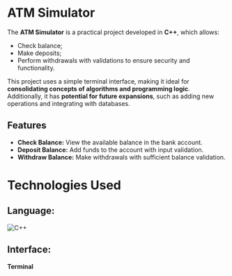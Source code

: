 # **ATM Simulator**

The **ATM Simulator** is a practical project developed in **C++**, which allows:

- Check balance;
- Make deposits;
- Perform withdrawals with validations to ensure security and functionality.

This project uses a simple terminal interface, making it ideal for **consolidating concepts of algorithms and programming logic**. Additionally, it has **potential for future expansions**, such as adding new operations and integrating with databases.

## Features

- **Check Balance:** View the available balance in the bank account.
- **Deposit Balance:** Add funds to the account with input validation.
- **Withdraw Balance:** Make withdrawals with sufficient balance validation.

# Technologies Used

## Language: 
![C++](https://img.shields.io/badge/C++-00599C?style=for-the-badge&logo=c%2B%2B&logoColor=white)
## Interface:
**Terminal**
